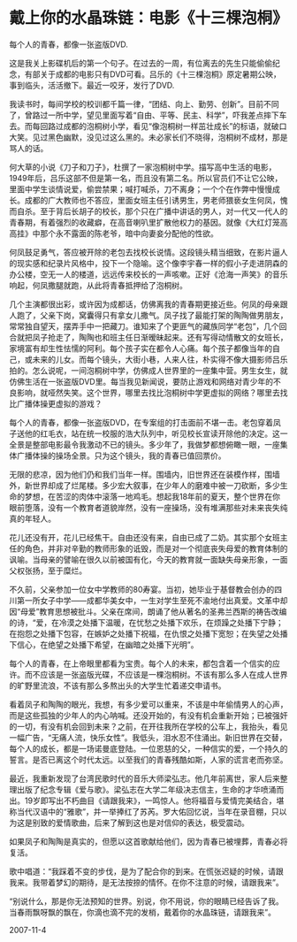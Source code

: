 # 戴上你的水晶珠链：电影《十三棵泡桐》

   每个人的青春，都像一张盗版DVD.

   这是我关上影碟机后的第一个句子。在过去的一周，有位离去的先生只能偷偷纪念，有部关于成都的电影只有DVD可看。吕乐的《十三棵泡桐》原定暑期公映，事到临头，活活撤下。最近一咬牙，发行了DVD.

   我读书时，每间学校的校训都千篇一律，“团结、向上、勤劳、创新”。目前不同了，曾路过一所中学，望见里面写着“自由、平等、民主、科学”，吓我差点摔下车去。而每回路过成都的泡桐树小学，看见“像泡桐树一样茁壮成长”的标语，就破口大笑。见过黑色幽默，没见过这么黑的。未必家长们不晓得，泡桐树不成材，那是骂人的话。

   何大草的小说《刀子和刀子》，杜撰了一家泡桐树中学。描写高中生活的电影，1949年后，吕乐这部不但是第一名，而且没有第二名。所以官员们不让它公映，里面中学生谈情说爱，偷尝禁果；喊打喊杀，刀不离身；一个个在作弊中慢慢成长。成都的广大教师也不答应，里面女班主任引诱男生，男老师猥亵女生何凤，愧而自杀。至于背后长胡子的校长，那个只在广播中讲话的男人，对一代又一代人的青春期，有着强烈的收藏癖，在高音喇叭里扩散他权力的基因。就像《大红灯笼高高挂》中那个永不露面的陈老爷，暗中向妻妾分配他的性欲。

   何凤鼓足勇气，答应被开除的老包去找校长说情。这段镜头精当细致，在影片逼人的现实感和纪录片风格中，投下一个隐喻。这个像李宇春一样的假小子走进阴森的办公楼，空无一人的楼道，远远传来校长的一声咳嗽。正好《沧海一声笑》的音乐响起，何凤撒腿就跑，从此将青春抵押给了泡桐树。

   几个主演都很出彩，或许因为成都话，仿佛离我的青春期更接近些。何凤的母亲跟人跑了，父亲下岗，窝囊得只有拿女儿撒气。凤子找了最能打架的陶陶做男朋友，常常独自望天，摆弄手中一把藏刀。谁知来了个更匪气的藏族同学“老包”，几个回合就把凤子抢走了，陶陶也和班主任日渐暧昧起来。还有写得动情散文的女班长，家境富有却生性怯懦的阿利。每个孩子实在都令人心痛。每个孩子都像当年的自己，或未来的儿女。而每个镜头，大街小巷，人来人往，朴实得不像大摄影师吕乐拍的。怎么说呢，一间泡桐树中学，仿佛成人世界里的一座集中营。男生女生，就仿佛生活在一张盗版DVD里。每当我见新闻说，要防止游戏和网络对青少年的不良影响，就哑然失笑。这个世界，哪里去找比泡桐树中学更虚拟的网络？哪里去找比广播体操更虚拟的游戏？

   每个人的青春，都像一张盗版DVD，在专案组的打击面前不堪一击。老包穿着凤子送他的红毛衣，站在统一校服的浩大队列中，听见校长宣读开除他的决定。这一全景是整部电影最令我激动不已的镜头。多少年了，我做梦都想俯瞰一眼，一座集体广播体操的操场全景。只为这个镜头，我的青春已值回票价。

   无限的悲凉，因为他们仍和我们当年一样。围墙内，旧世界还在装模作样，围墙外，新世界却成了烂尾楼。多少宏大叙事，在少年人的磨难中被一刀砍断，多少生命的梦想，在苦涩的肉体中滚落一地鸡毛。想起我18年前的夏天，整个世界在你眼前堕落，没有一个教育者道貌岸然，没有一座操场，没有堆满那些对未来丧失纯真的年轻人。

   花儿还没有开，花儿已经焦干。自由还没有来，自由已成了二奶。其实那个女班主任的角色，并非对辛勤的教师形象的诋毁，而是对一个彻底丧失母爱的教育体制的讽喻。当母亲的譬喻在很久以前被国有化，今天的教育就一面缺失母亲形象，一面父权张扬，至于糜烂。

   不久前，父亲参加一位女中学教师的80寿宴。当初，她毕业于基督教会创办的四川第一所女子中学——成都华美女中，一生对学生至死不渝地付出真爱。文革中却因“母爱”教育思想被批斗。父亲在席间，朗诵了他从著名的圣弗兰西斯的祷告改编的诗，“爱，在冷漠之处播下温暖，在忧愁之处播下欢乐，在烦躁之处播下宁静；在抱怨之处播下包容，在嫉妒之处播下祝福，在仇恨之处播下宽恕；在失望之处播下信心，在绝望之处播下希望，在幽暗之处播下光明”。

   每个人的青春，在上帝眼里都看为宝贵。每个人的未来，都包含着一个信实的应许。而不应该是一张盗版光碟，不应该是一棵泡桐树。不该有那么多人在成人世界的旷野里流浪，不该有那么多熬出头的大学生忙着递交申请书。

   看着凤子和陶陶的眼光，我想，有多少爱可以重来，不该是中年偷情男人的心声，而是这些孤独的少年人的内心呐喊。还没开始的，有没有机会重新开始；已被强奸的一切，有没有机会回到未来？之前，在开往我所在学校的公车上，我抬头，看见一幅广告，“无痛人流，快乐女性”。我低头，泪水忍不住涌出。新旧世界在交替，每个人的成长，都是一场诺曼底登陆。一位恩慈的父，一种信实的爱，一个持久的誓言。是否已离这个时代太远。以至我们的青春残酷如斯，人家的谎言老而弥坚。

   最近，我重新发现了台湾民歌时代的音乐大师梁弘志。他几年前离世，家人后来整理出版了纪念专辑《爱与歌》。梁弘志在大学二年级决志信主，生命的才华喷涌而出。19岁即写出不朽曲目《请跟我来》，一鸣惊人。他将福音与爱情完美结合，堪称当代汉语中的“雅歌”，并一举捧红了苏芮。罗大佑回忆说，当年在录音棚，只以为这是别致的爱情歌曲，后来了解到这也是对信仰的表达，极受震动。

   如果凤子和陶陶是真实的，但愿以这首歌献给他们，因为青春已被埋葬，青春必将复活。

   歌中唱道：“我踩着不变的步伐，是为了配合你的到来。在慌张迟疑的时候，请跟我来。我带着梦幻的期待，是无法按捺的情怀。在你不注意的时候，请跟我来”。

   “别说什么，那是你无法预知的世界。别说，你不用说，你的眼睛已经告诉了我。当春雨飘呀飘的飘在，你滴也滴不完的发梢，戴着你的水晶珠链，请跟我来”。

   2007-11-4
